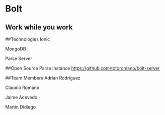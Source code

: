 # Bolt
## Work while you work

##Technologies
Ionic

MongoDB

Parse Server

##Open Source Parse Instance
https://github.com/totoromano/bolt-server

##Team Members
Adrian Rodriguez

Claudio Romano

Jaime Acevedo

Martin Didiego

